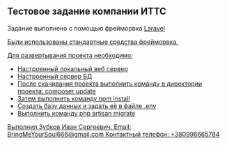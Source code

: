 <h2>Тестовое задание компании ИТТС</h2>
<p>Задание выполнено с помощью фрейморвка <a href="https://laravel/com">Laravel</p>
<p>Были использованы стандартные средства фрейморвка.</p>
<p>Для развертывания проекта необходимо:
<ul>
<li>Настроенный локальный веб сервер</li>
<li>Настроенный сервер БД</li>
<li>После скачивания проекта выполнить команду в директории проекта: composer update</li>
<li>Затем выполнить команду npm install</li>
<li>Создать базу данных и задать её в файле .env</li>
<li>Выполнить команду php artisan migrate</li>
</ul></p>
<p>Выполнил Зубков Иван Сергеевич. Email: BringMeYourSoul666@gmail.com Контактный телефон: +380996665784</p>